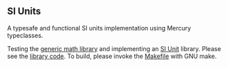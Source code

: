 SI Units
--------

A typesafe and functional SI units implementation using Mercury typeclasses.

Testing the [generic math library](https://gist.github.com/sebgod/11263036) 
and implementing an [SI Unit](https://en.wikipedia.com/wiki/SI_Units) library.
Please see the [library code](si_units.m).
To build, please invoke the [Makefile](Makefile) with GNU make.
